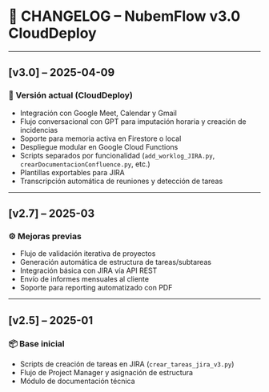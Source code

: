 # 📄 CHANGELOG – NubemFlow v3.0 CloudDeploy

---

## [v3.0] – 2025-04-09
### 🚀 Versión actual (CloudDeploy)
- Integración con Google Meet, Calendar y Gmail
- Flujo conversacional con GPT para imputación horaria y creación de incidencias
- Soporte para memoria activa en Firestore o local
- Despliegue modular en Google Cloud Functions
- Scripts separados por funcionalidad (`add_worklog_JIRA.py`, `crearDocumentacionConfluence.py`, etc.)
- Plantillas exportables para JIRA
- Transcripción automática de reuniones y detección de tareas

---

## [v2.7] – 2025-03
### ⚙️ Mejoras previas
- Flujo de validación iterativa de proyectos
- Generación automática de estructura de tareas/subtareas
- Integración básica con JIRA vía API REST
- Envío de informes mensuales al cliente
- Soporte para reporting automatizado con PDF

---

## [v2.5] – 2025-01
### 📦 Base inicial
- Scripts de creación de tareas en JIRA (`crear_tareas_jira_v3.py`)
- Flujo de Project Manager y asignación de estructura
- Módulo de documentación técnica
